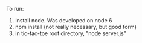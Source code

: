To run:

1) Install node. Was developed on node 6
2) npm install (not really necessary, but good form)
3) in tic-tac-toe root directory, "node server.js"